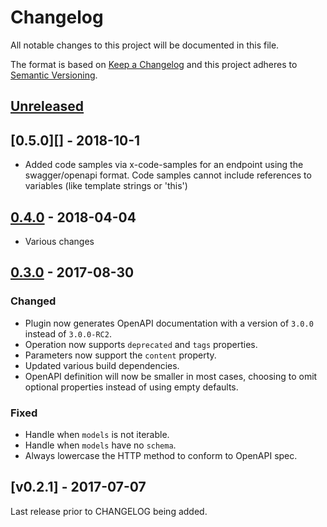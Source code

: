 # Changelog

All notable changes to this project will be documented in this file.

The format is based on [Keep a Changelog](http://keepachangelog.com/en/1.0.0/)
and this project adheres to [Semantic Versioning](http://semver.org/spec/v2.0.0.html).

## [Unreleased]

## [0.5.0][] - 2018-10-1

- Added code samples via x-code-samples for an endpoint using the swagger/openapi format. Code samples cannot include references to variables (like template strings or 'this')

## [0.4.0][] - 2018-04-04

- Various changes

## [0.3.0][] - 2017-08-30

### Changed

- Plugin now generates OpenAPI documentation with a version of `3.0.0` instead of `3.0.0-RC2`.
- Operation now supports `deprecated` and `tags` properties.
- Parameters now support the `content` property.
- Updated various build dependencies.
- OpenAPI definition will now be smaller in most cases, choosing to omit optional properties instead of using empty defaults.

### Fixed

- Handle when `models` is not iterable.
- Handle when `models` have no `schema`.
- Always lowercase the HTTP method to conform to OpenAPI spec.

## [v0.2.1] - 2017-07-07

Last release prior to CHANGELOG being added.


[Unreleased]: https://github.com/temando/serverless-openapi-documentation/compare/v0.4.0...HEAD
[0.4.0]: https://github.com/temando/serverless-openapi-documentation/compare/v0.4.0...v0.4.0
[0.4.0]: https://github.com/temando/serverless-openapi-documentation/compare/v0.3.0...v0.4.0
[0.3.0]: https://github.com/temando/serverless-openapi-documentation/tree/v0.3.0
